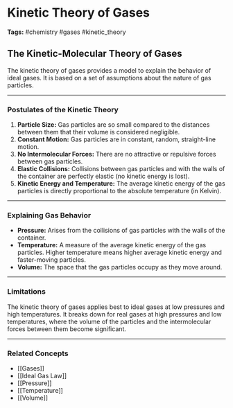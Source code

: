 # Kinetic Theory of Gases

**Tags:** #chemistry #gases #kinetic_theory

## The Kinetic-Molecular Theory of Gases

The kinetic theory of gases provides a model to explain the behavior of ideal gases. It is based on a set of assumptions about the nature of gas particles.

---

### Postulates of the Kinetic Theory

1.  **Particle Size:** Gas particles are so small compared to the distances between them that their volume is considered negligible.
2.  **Constant Motion:** Gas particles are in constant, random, straight-line motion.
3.  **No Intermolecular Forces:** There are no attractive or repulsive forces between gas particles.
4.  **Elastic Collisions:** Collisions between gas particles and with the walls of the container are perfectly elastic (no kinetic energy is lost).
5.  **Kinetic Energy and Temperature:** The average kinetic energy of the gas particles is directly proportional to the absolute temperature (in Kelvin).

---

### Explaining Gas Behavior

- **Pressure:** Arises from the collisions of gas particles with the walls of the container.
- **Temperature:** A measure of the average kinetic energy of the gas particles. Higher temperature means higher average kinetic energy and faster-moving particles.
- **Volume:** The space that the gas particles occupy as they move around.

---

### Limitations

The kinetic theory of gases applies best to ideal gases at low pressures and high temperatures. It breaks down for real gases at high pressures and low temperatures, where the volume of the particles and the intermolecular forces between them become significant.

---

### Related Concepts

- [[Gases]]
- [[Ideal Gas Law]]
- [[Pressure]]
- [[Temperature]]
- [[Volume]]
